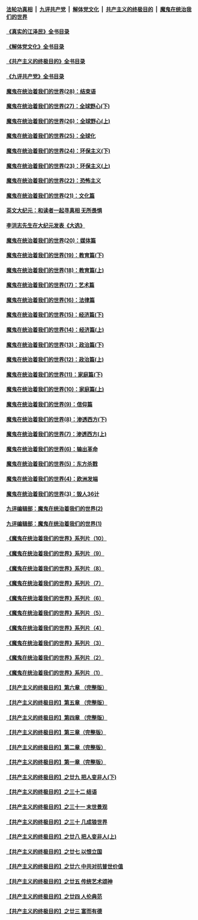 ####  [法轮功真相](../../../../basic/blob/master/README.md?t=06090431) &nbsp;|&nbsp; [九评共产党](../../../../9ping.md/blob/master/README.md?t=06090431) &nbsp;|&nbsp; [解体党文化](../../../../jtdwh.md/blob/master/README.md?t=06090431)  &nbsp;|&nbsp; [共产主义的终极目的](../../../../gczydzjmd.md/blob/master/README.md?t=06090431) &nbsp;|&nbsp; [魔鬼在统治我们的世界](../../../../mgztzwmdsj.md/blob/master/README.md?t=06090431) 

#### [《真实的江泽民》全书目录](../pages/nsc422/n13721399.md?t=06090431) 

#### [《解体党文化》全书目录](../pages/nsc422/n13721157.md?t=06090431) 

#### [《共产主义的终极目的》全书目录](../pages/nsc422/n13721048.md?t=06090431) 

#### [《九评共产党》全书目录](../pages/nsc422/n13708085.md?t=06090431) 

#### [魔鬼在统治着我们的世界(28)：结束语](../pages/nsc422/n10936246.md?t=06090431) 

#### [魔鬼在统治着我们的世界(27)：全球野心(下)](../pages/nsc422/n10928319.md?t=06090431) 

#### [魔鬼在统治着我们的世界(26)：全球野心(上)](../pages/nsc422/n10900318.md?t=06090431) 

#### [魔鬼在统治着我们的世界(25)：全球化](../pages/nsc422/n10788205.md?t=06090431) 

#### [魔鬼在统治着我们的世界(24)：环保主义(下)](../pages/nsc422/n10695307.md?t=06090431) 

#### [魔鬼在统治着我们的世界(23)：环保主义(上)](../pages/nsc422/n10688613.md?t=06090431) 

#### [魔鬼在统治着我们的世界(22)：恐怖主义](../pages/nsc422/n10614727.md?t=06090431) 

#### [魔鬼在统治着我们的世界(21)：文化篇](../pages/nsc422/n10597706.md?t=06090431) 

#### [英文大纪元：和读者一起寻真相 无所畏惧](../pages/nsc422/n12542027.md?t=06090431) 

#### [李洪志先生在大纪元发表《大选》](../pages/nsc422/n12534746.md?t=06090431) 

#### [魔鬼在统治着我们的世界(20)：媒体篇](../pages/nsc422/n10586579.md?t=06090431) 

#### [魔鬼在统治着我们的世界(19)：教育篇(下)](../pages/nsc422/n10564808.md?t=06090431) 

#### [魔鬼在统治着我们的世界(18)：教育篇(上)](../pages/nsc422/n10526970.md?t=06090431) 

#### [魔鬼在统治着我们的世界(17)：艺术篇](../pages/nsc422/n10499093.md?t=06090431) 

#### [魔鬼在统治着我们的世界(16)：法律篇](../pages/nsc422/n10485969.md?t=06090431) 

#### [魔鬼在统治着我们的世界(15)：经济篇(下)](../pages/nsc422/n10469975.md?t=06090431) 

#### [魔鬼在统治着我们的世界(14)：经济篇(上)](../pages/nsc422/n10457370.md?t=06090431) 

#### [魔鬼在统治着我们的世界(13)：政治篇(下)](../pages/nsc422/n10448270.md?t=06090431) 

#### [魔鬼在统治着我们的世界(12)：政治篇(上)](../pages/nsc422/n10444576.md?t=06090431) 

#### [魔鬼在统治着我们的世界(11)：家庭篇(下)](../pages/nsc422/n10440961.md?t=06090431) 

#### [魔鬼在统治着我们的世界(10)：家庭篇(上)](../pages/nsc422/n10435448.md?t=06090431) 

#### [魔鬼在统治着我们的世界(9)：信仰篇](../pages/nsc422/n10432159.md?t=06090431) 

#### [魔鬼在统治着我们的世界(8)：渗透西方(下)](../pages/nsc422/n10429603.md?t=06090431) 

#### [魔鬼在统治着我们的世界(7)：渗透西方(上)](../pages/nsc422/n10426013.md?t=06090431) 

#### [魔鬼在统治着我们的世界(6)：输出革命](../pages/nsc422/n10421536.md?t=06090431) 

#### [魔鬼在统治着我们的世界(5)：东方杀戮](../pages/nsc422/n10417707.md?t=06090431) 

#### [魔鬼在统治着我们的世界(4)：欧洲发端](../pages/nsc422/n10414890.md?t=06090431) 

#### [魔鬼在统治着我们的世界(3)：毁人36计](../pages/nsc422/n10411583.md?t=06090431) 

#### [九评编辑部：魔鬼在统治着我们的世界(2)](../pages/nsc422/n10410036.md?t=06090431) 

#### [九评编辑部：魔鬼在统治着我们的世界(1)](../pages/nsc422/n10406825.md?t=06090431) 

#### [《魔鬼在统治着我们的世界》系列片（10）](../pages/nsc422/n12292670.md?t=06090431) 

#### [《魔鬼在统治着我们的世界》系列片（9）](../pages/nsc422/n12290859.md?t=06090431) 

#### [《魔鬼在统治着我们的世界》系列片（8）](../pages/nsc422/n12287445.md?t=06090431) 

#### [《魔鬼在统治着我们的世界》系列片（7）](../pages/nsc422/n12283425.md?t=06090431) 

#### [《魔鬼在统治着我们的世界》系列片（6）](../pages/nsc422/n12282314.md?t=06090431) 

#### [《魔鬼在统治着我们的世界》系列片（5）](../pages/nsc422/n12281419.md?t=06090431) 

#### [《魔鬼在统治着我们的世界》系列片（4）](../pages/nsc422/n12274024.md?t=06090431) 

#### [《魔鬼在统治着我们的世界》系列片（3）](../pages/nsc422/n12271322.md?t=06090431) 

#### [《魔鬼在统治着我们的世界》系列片（2）](../pages/nsc422/n12269049.md?t=06090431) 

#### [《魔鬼在统治着我们的世界》系列片（1）](../pages/nsc422/n12267575.md?t=06090431) 

#### [【共产主义的终极目的】第六章 （完整版）](../pages/nsc422/n11428913.md?t=06090431) 

#### [【共产主义的终极目的】第五章 （完整版）](../pages/nsc422/n11428912.md?t=06090431) 

#### [【共产主义的终极目的】第四章 （完整版）](../pages/nsc422/n11428907.md?t=06090431) 

#### [【共产主义的终极目的】第三章（完整版）](../pages/nsc422/n11428848.md?t=06090431) 

#### [【共产主义的终极目的】第二章（完整版）](../pages/nsc422/n11428831.md?t=06090431) 

#### [【共产主义的终极目的】第一章（完整版）](../pages/nsc422/n11417651.md?t=06090431) 

#### [【共产主义的终极目的】之廿九 把人变非人(下)](../pages/nsc422/n11344140.md?t=06090431) 

#### [【共产主义的终极目的】之三十二 结语](../pages/nsc422/n11360535.md?t=06090431) 

#### [【共产主义的终极目的】之三十一 末世景观](../pages/nsc422/n11351129.md?t=06090431) 

#### [【共产主义的终极目的】之三十 几成狼世界](../pages/nsc422/n11348280.md?t=06090431) 

#### [【共产主义的终极目的】之廿八 把人变非人(上)](../pages/nsc422/n11340492.md?t=06090431) 

#### [【共产主义的终极目的】之廿七 以恨立国](../pages/nsc422/n11336944.md?t=06090431) 

#### [【共产主义的终极目的】之廿六 中共对抗普世价值](../pages/nsc422/n11324785.md?t=06090431) 

#### [【共产主义的终极目的】之廿五 传统艺术颂神](../pages/nsc422/n11296396.md?t=06090431) 

#### [【共产主义的终极目的】之廿四 人伦典范](../pages/nsc422/n11296397.md?t=06090431) 

#### [【共产主义的终极目的】之廿三 富而有德](../pages/nsc422/n11283598.md?t=06090431) 

